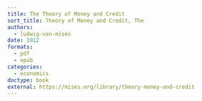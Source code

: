 ```yaml
---
title: The Theory of Money and Credit
sort_title: Theory of Money and Credit, The
authors:
  - ludwig-von-mises
date: 1912
formats:
  - pdf
  - epub
categories:
  - economics
doctype: book
external: https://mises.org/library/theory-money-and-credit
---
```

